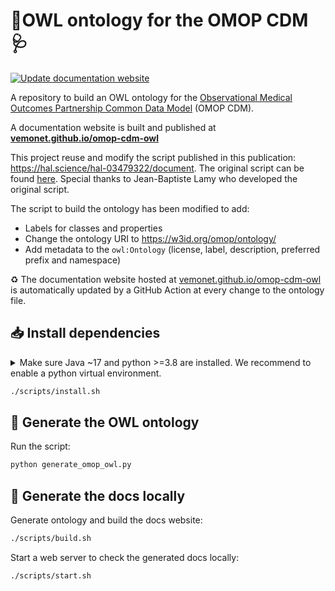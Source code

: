 # 🦉OWL ontology for the OMOP CDM 🩺

[![Update documentation website](https://github.com/vemonet/omop-cdm-owl/actions/workflows/publish.yml/badge.svg)](https://github.com/vemonet/omop-cdm-owl/actions/workflows/publish.yml)

A repository to build an OWL ontology for the [Observational Medical Outcomes Partnership Common Data Model](https://www.ohdsi.org/data-standardization/) (OMOP CDM).

A documentation website is built and published at **[vemonet.github.io/omop-cdm-owl](https://vemonet.github.io/omop-cdm-owl)**

This project reuse and modify the script published in this publication: https://hal.science/hal-03479322/document. The original script can be found [here](https://bitbucket.org/jibalamy/owlready2/src/master/pymedtermino2/omop_cdm/import_omop_cdm.py). Special thanks to Jean-Baptiste Lamy who developed the original script.

The script to build the ontology has been modified to add:

* Labels for classes and properties
* Change the ontology URI to https://w3id.org/omop/ontology/
* Add metadata to the `owl:Ontology` (license, label, description, preferred prefix and namespace)

♻️ The documentation website hosted at [vemonet.github.io/omop-cdm-owl](https://vemonet.github.io/omop-cdm-owl) is automatically updated by a GitHub Action at every change to the ontology file.

## 📥 Install dependencies

<details><summary>Make sure Java ~17 and python >=3.8 are installed. We recommend to enable a python virtual environment.</summary>

Create the virtual environment:
```bash
python -m venv .venv
```

Activate the virtual environment:
```bash
source .venv/bin/activate
```
</details>

```bash
./scripts/install.sh
```

## 🦉 Generate the OWL ontology

Run the script:

```bash
python generate_omop_owl.py
```


## 📖 Generate the docs locally

Generate ontology and build the docs website:

```bash
./scripts/build.sh
```

Start a web server to check the generated docs locally:

```bash
./scripts/start.sh
```
